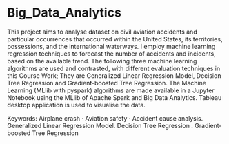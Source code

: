 # Big_Data_Analytics
This project aims to analyse dataset on civil aviation accidents and particular occurrences that occurred within the United States, its territories, possessions, and the international waterways.
I employ machine learning regression techniques to forecast the number of accidents and incidents, based on the available trend. The following three machine learning algorithms are used and contrasted, with different evaluation techniques in this Course Work; They are Generalized Linear Regression Model, Decision Tree Regression and Gradient-boosted Tree Regression. 
The Machine Learning (MLlib with pyspark) algorithms are made available in a Jupyter Notebook using the MLlib of Apache Spark and Big Data Analytics. Tableau desktop application is used to visualise the data.

Keywords: Airplane crash · Aviation safety · Accident cause analysis. Generalized Linear Regression Model. Decision Tree Regression . Gradient-boosted Tree Regression
